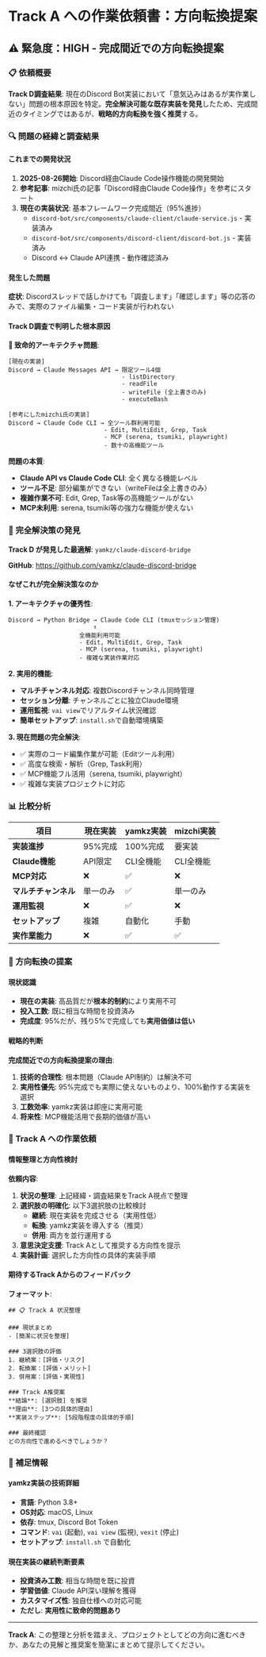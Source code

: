 # Track A への作業依頼書：方向転換提案

## ⚠️ 緊急度：HIGH - 完成間近での方向転換提案

### 📋 依頼概要
**Track D調査結果**: 現在のDiscord Bot実装において「意気込みはあるが実作業しない」問題の根本原因を特定。**完全解決可能な既存実装を発見**したため、完成間近のタイミングではあるが、**戦略的方向転換を強く推奨**する。

### 🔍 問題の経緯と調査結果

#### これまでの開発状況
1. **2025-08-26開始**: Discord経由Claude Code操作機能の開発開始
2. **参考記事**: mizchi氏の記事「Discord経由Claude Code操作」を参考にスタート
3. **現在の実装状況**: 基本フレームワーク完成間近（95%進捗）
   - `discord-bot/src/components/claude-client/claude-service.js` - 実装済み
   - `discord-bot/src/components/discord-client/discord-bot.js` - 実装済み  
   - Discord ↔ Claude API連携 - 動作確認済み

#### 発生した問題
**症状**: Discordスレッドで話しかけても「調査します」「確認します」等の応答のみで、実際のファイル編集・コード実装が行われない

#### Track D調査で判明した根本原因

**🚨 致命的アーキテクチャ問題**:

```
[現在の実装]
Discord → Claude Messages API → 限定ツール4個
                                - listDirectory  
                                - readFile
                                - writeFile (全上書きのみ)
                                - executeBash

[参考にしたmizchi氏の実装]  
Discord → Claude Code CLI → 全ツール群利用可能
                           - Edit, MultiEdit, Grep, Task
                           - MCP (serena, tsumiki, playwright)
                           - 数十の高機能ツール
```

**問題の本質**:
- **Claude API vs Claude Code CLI**: 全く異なる機能レベル
- **ツール不足**: 部分編集ができない（writeFileは全上書きのみ）
- **複雑作業不可**: Edit, Grep, Task等の高機能ツールがない
- **MCP未利用**: serena, tsumiki等の強力な機能が使えない

### 🎯 完全解決策の発見

**Track D が発見した最適解**: `yamkz/claude-discord-bridge`

**GitHub**: https://github.com/yamkz/claude-discord-bridge

#### なぜこれが完全解決策なのか

**1. アーキテクチャの優秀性**:
```
Discord → Python Bridge → Claude Code CLI (tmuxセッション管理)
                        ↑
                    全機能利用可能
                    - Edit, MultiEdit, Grep, Task  
                    - MCP (serena, tsumiki, playwright)
                    - 複雑な実装作業対応
```

**2. 実用的機能**:
- **マルチチャンネル対応**: 複数Discordチャンネル同時管理
- **セッション分離**: チャンネルごとに独立Claude環境
- **運用監視**: `vai view`でリアルタイム状況確認
- **簡単セットアップ**: `install.sh`で自動環境構築

**3. 現在問題の完全解決**:
- ✅ 実際のコード編集作業が可能（Editツール利用）
- ✅ 高度な検索・解析（Grep, Task利用）
- ✅ MCP機能フル活用（serena, tsumiki, playwright）
- ✅ 複雑な実装プロジェクトに対応

### 📊 比較分析

| 項目 | 現在実装 | yamkz実装 | mizchi実装 |
|------|----------|-----------|------------|
| **実装進捗** | 95%完成 | 100%完成 | 要実装 |
| **Claude機能** | API限定 | CLI全機能 | CLI全機能 |
| **MCP対応** | ❌ | ✅ | ❌ |
| **マルチチャンネル** | 単一のみ | ✅ | 単一のみ |  
| **運用監視** | ❌ | ✅ | ❌ |
| **セットアップ** | 複雑 | 自動化 | 手動 |
| **実作業能力** | ❌ | ✅ | ✅ |

### 🔄 方向転換の提案

#### 現状認識
- **現在の実装**: 高品質だが**根本的制約**により実用不可
- **投入工数**: 既に相当な時間を投資済み  
- **完成度**: 95%だが、残り5%で完成しても**実用価値は低い**

#### 戦略的判断
**完成間近での方向転換提案の理由**:

1. **技術的合理性**: 根本問題（Claude API制約）は解決不可
2. **実用性優先**: 95%完成でも実際に使えないものより、100%動作する実装を選択
3. **工数効率**: yamkz実装は即座に実用可能
4. **将来性**: MCP機能活用で長期的価値が高い

### 💼 Track A への作業依頼

#### 情報整理と方向性検討
**依頼内容**:
1. **状況の整理**: 上記経緯・調査結果をTrack A視点で整理
2. **選択肢の明確化**: 以下3選択肢の比較検討
   - **継続**: 現在実装を完成させる（実用性低）
   - **転換**: yamkz実装を導入する（推奨）
   - **併用**: 両方を並行運用する
3. **意思決定支援**: Track Aとして推奨する方向性を提示
4. **実装計画**: 選択した方向性の具体的実装手順

#### 期待するTrack Aからのフィードバック
**フォーマット**:
```
## 📋 Track A 状況整理

### 現状まとめ
- [簡潔に状況を整理]

### 3選択肢の評価
1. 継続案：[評価・リスク]  
2. 転換案：[評価・メリット]
3. 併用案：[評価・実現性]

### Track A推奨案
**結論**: [選択肢] を推奨
**理由**: [3つの具体的理由]  
**実装ステップ**: [5段階程度の具体的手順]

### 最終確認
どの方向性で進めるべきでしょうか？
```

### 📝 補足情報

#### yamkz実装の技術詳細
- **言語**: Python 3.8+
- **OS対応**: macOS, Linux  
- **依存**: tmux, Discord Bot Token
- **コマンド**: `vai` (起動), `vai view` (監視), `vexit` (停止)
- **セットアップ**: `install.sh` で自動化

#### 現在実装の継続判断要素
- **投資済み工数**: 相当な時間を既に投資
- **学習価値**: Claude API深い理解を獲得
- **カスタマイズ性**: 独自仕様への対応可能
- **ただし**: **実用性に致命的問題あり**

---

**Track A**: この整理と分析を踏まえ、プロジェクトとしてどの方向に進むべきか、あなたの見解と推奨案を簡潔にまとめて提示してください。